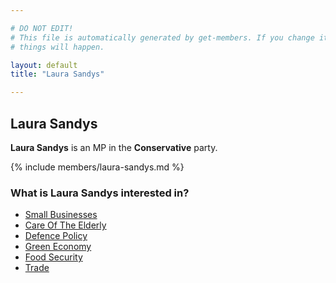 ```yaml
---

# DO NOT EDIT!
# This file is automatically generated by get-members. If you change it, bad
# things will happen.

layout: default
title: "Laura Sandys"

---
```


## Laura Sandys

**Laura Sandys** is an MP in the **Conservative** party.

{% include members/laura-sandys.md %}

### What is Laura Sandys interested in?


* [Small Businesses](/interests/small-businesses.html)
* [Care Of The Elderly](/interests/care-of-the-elderly.html)
* [Defence Policy](/interests/defence-policy.html)
* [Green Economy](/interests/green-economy.html)
* [Food Security](/interests/food-security.html)
* [Trade](/interests/trade.html)
